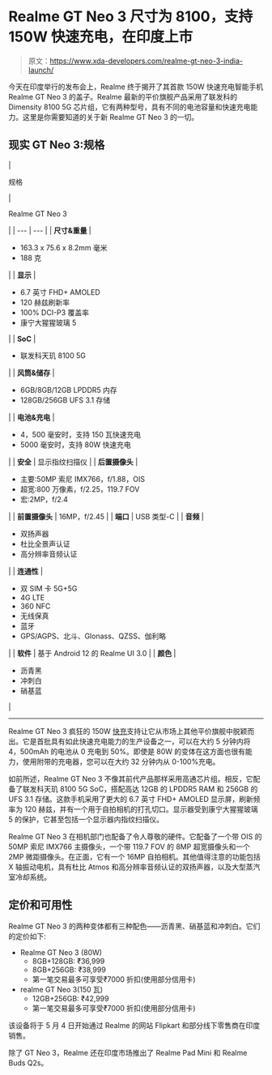 # Realme GT Neo 3 尺寸为 8100，支持 150W 快速充电，在印度上市

> 原文：<https://www.xda-developers.com/realme-gt-neo-3-india-launch/>

今天在印度举行的发布会上，Realme 终于揭开了其首款 150W 快速充电智能手机 Realme GT Neo 3 的盖子。Realme 最新的平价旗舰产品采用了联发科的 Dimensity 8100 5G 芯片组，它有两种型号，具有不同的电池容量和快速充电能力。这里是你需要知道的关于新 Realme GT Neo 3 的一切。

## 现实 GT Neo 3:规格

| 

规格

 | 

Realme GT Neo 3

 |
| --- | --- |
| **尺寸&重量** | 

*   163.3 x 75.6 x 8.2mm 毫米
*   188 克

 |
| **显示** | 

*   6.7 英寸 FHD+ AMOLED
*   120 赫兹刷新率
*   100% DCI-P3 覆盖率
*   康宁大猩猩玻璃 5

 |
| **SoC** | 

*   联发科天玑 8100 5G

 |
| **风筒&储存** | 

*   6GB/8GB/12GB LPDDR5 内存
*   128GB/256GB UFS 3.1 存储

 |
| **电池&充电** | 

*   4，500 毫安时，支持 150 瓦快速充电
*   5000 毫安时，支持 80W 快速充电

 |
| **安全** | 显示指纹扫描仪 |
| **后置摄像头** | 

*   主要:50MP 索尼 IMX766，f/1.88，OIS
*   超宽:800 万像素，f/2.25，119.7 FOV
*   宏:2MP，f/2.4

 |
| **前置摄像头** | 16MP，f/2.45 |
| **端口** | USB 类型-C |
| **音频** | 

*   双扬声器
*   杜比全景声认证
*   高分辨率音频认证

 |
| **连通性** | 

*   双 SIM 卡 5G+5G
*   4G LTE
*   360 NFC
*   无线保真
*   蓝牙
*   GPS/AGPS、北斗、Glonass、QZSS、伽利略

 |
| **软件** | 基于 Android 12 的 Realme UI 3.0 |
| **颜色** | 

*   沥青黑
*   冲刺白
*   硝基蓝

 |

* * *

Realme GT Neo 3 疯狂的 150W [快充](https://www.xda-developers.com/how-does-fast-charging-work/)支持让它从市场上其他平价旗舰中脱颖而出。它是首批具有如此快速充电能力的生产设备之一，可以在大约 5 分钟内将 4，500mAh 的电池从 0 充电到 50%。即使是 80W 的变体在这方面也很有能力，使用附带的充电器，您可以在大约 32 分钟内从 0-100%充电。

如前所述，Realme GT Neo 3 不像其前代产品那样采用高通芯片组。相反，它配备了联发科天玑 8100 5G SoC，搭配高达 12GB 的 LPDDR5 RAM 和 256GB 的 UFS 3.1 存储。这款手机采用了更大的 6.7 英寸 FHD+ AMOLED 显示屏，刷新频率为 120 赫兹，并有一个用于自拍相机的打孔切口。显示器受到康宁大猩猩玻璃 5 的保护，它甚至包括一个显示器内指纹扫描仪。

Realme GT Neo 3 在相机部门也配备了令人尊敬的硬件。它配备了一个带 OIS 的 50MP 索尼 IMX766 主摄像头，一个带 119.7 FOV 的 8MP 超宽摄像头和一个 2MP 微距摄像头。在正面，它有一个 16MP 自拍相机。其他值得注意的功能包括 X 轴振动电机，具有杜比 Atmos 和高分辨率音频认证的双扬声器，以及大型蒸汽室冷却系统。

## 定价和可用性

Realme GT Neo 3 的两种变体都有三种配色——沥青黑、硝基蓝和冲刺白。它们的定价如下:

*   Realme GT Neo 3 (80W)
    *   8GB+128GB: ₹36,999
    *   8GB+256GB: ₹38,999
    *   第一笔交易最多可享受₹7000 折扣(使用部分信用卡)
*   realme GT Neo 3(150 瓦)
    *   12GB+256GB: ₹42,999
    *   第一笔交易最多可享受₹7000 折扣(使用部分信用卡)

该设备将于 5 月 4 日开始通过 Realme 的网站 Flipkart 和部分线下零售商在印度销售。

除了 GT Neo 3，Realme 还在印度市场推出了 Realme Pad Mini 和 Realme Buds Q2s。